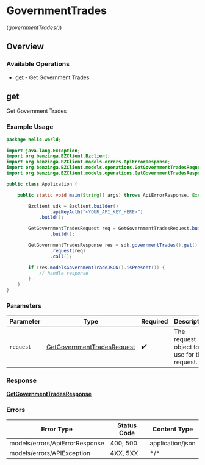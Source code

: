 # GovernmentTrades
(*governmentTrades()*)

## Overview

### Available Operations

* [get](#get) - Get Government Trades

## get

Get Government Trades

### Example Usage

```java
package hello.world;

import java.lang.Exception;
import org.benzinga.BZClient.Bzclient;
import org.benzinga.BZClient.models.errors.ApiErrorResponse;
import org.benzinga.BZClient.models.operations.GetGovernmentTradesRequest;
import org.benzinga.BZClient.models.operations.GetGovernmentTradesResponse;

public class Application {

    public static void main(String[] args) throws ApiErrorResponse, Exception {

        Bzclient sdk = Bzclient.builder()
                .apiKeyAuth("<YOUR_API_KEY_HERE>")
            .build();

        GetGovernmentTradesRequest req = GetGovernmentTradesRequest.builder()
                .build();

        GetGovernmentTradesResponse res = sdk.governmentTrades().get()
                .request(req)
                .call();

        if (res.modelsGovernmentTradeJSON().isPresent()) {
            // handle response
        }
    }
}
```

### Parameters

| Parameter                                                                           | Type                                                                                | Required                                                                            | Description                                                                         |
| ----------------------------------------------------------------------------------- | ----------------------------------------------------------------------------------- | ----------------------------------------------------------------------------------- | ----------------------------------------------------------------------------------- |
| `request`                                                                           | [GetGovernmentTradesRequest](../../models/operations/GetGovernmentTradesRequest.md) | :heavy_check_mark:                                                                  | The request object to use for the request.                                          |

### Response

**[GetGovernmentTradesResponse](../../models/operations/GetGovernmentTradesResponse.md)**

### Errors

| Error Type                     | Status Code                    | Content Type                   |
| ------------------------------ | ------------------------------ | ------------------------------ |
| models/errors/ApiErrorResponse | 400, 500                       | application/json               |
| models/errors/APIException     | 4XX, 5XX                       | \*/\*                          |
